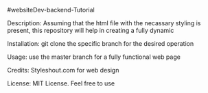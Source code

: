 #websiteDev-backend-Tutorial

Description: Assuming that the html file with the necassary styling is present, this repository will help in creating a fully dynamic 

Installation: git clone the specific branch for the desired operation

Usage: use the master branch for a fully functional web page

Credits: Styleshout.com for web design 

License: MIT License. Feel free to use 
